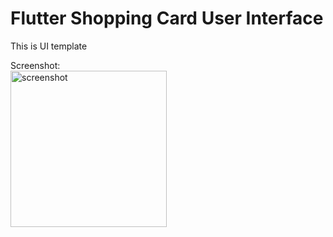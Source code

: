 # Flutter Shopping Card User Interface

This is UI template

Screenshot:  
<img src="https://i.ibb.co/M110L8q/Screenshot-20200706-171423.png" alt="screenshot" width="250">
